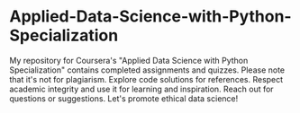 # Applied-Data-Science-with-Python-Specialization
My repository for Coursera's "Applied Data Science with Python Specialization" contains completed assignments and quizzes. Please note that it's not for plagiarism. Explore code solutions for references. Respect academic integrity and use it for learning and inspiration. Reach out for questions or suggestions. Let's promote ethical data science!

